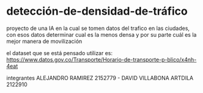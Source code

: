 # detección-de-densidad-de-tráfico
proyecto de una IA en la cual se tomen datos del trafico en las ciudades, con esos datos determinar cual es la menos densa y por su parte cuál es la mejor manera de movilización 
  
  
  el dataset que se está pensado utilizar es: https://www.datos.gov.co/Transporte/Horario-de-transporte-p-blico/x4nh-4eat
  
  integrantes ALEJANDRO RAMIREZ 2152779 -  DAVID VILLABONA ARTDILA 2122910

